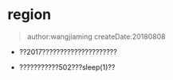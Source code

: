 # region
> author:wangjiaming
> createDate:20180808

- ??2017?????????????????????

- ???????????502???sleep(1)??